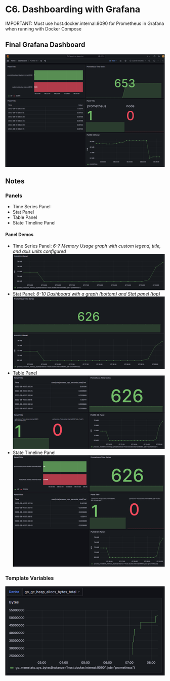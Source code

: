 # C6. Dashboarding with Grafana

IMPORTANT: Must use host.docker.internal:9090 for Prometheus in Grafana when running with Docker Compose

## Final Grafana Dashboard

![image](../images/final_grafana.png)

## Notes

### Panels

- Time Series Panel
- Stat Panel
- Table Panel
- State Timeline Panel

#### Panel Demos

- Time Series Panel: _6-7 Memory Usage graph with custom legend, title, and axis units configured_
![image](../images/6-7_grafana.png)
- Stat Panel: _6-10 Dashboard with a graph (bottom) and Stat panel (top)_
![image](../images/6-10_grafana.png)
- Table Panel
![image](../images/6-13_grafana.png)
- State Timeline Panel
![image](../images/6-15_grafana.png)

### Template Variables

![image](../images/6-19_grafana.png)